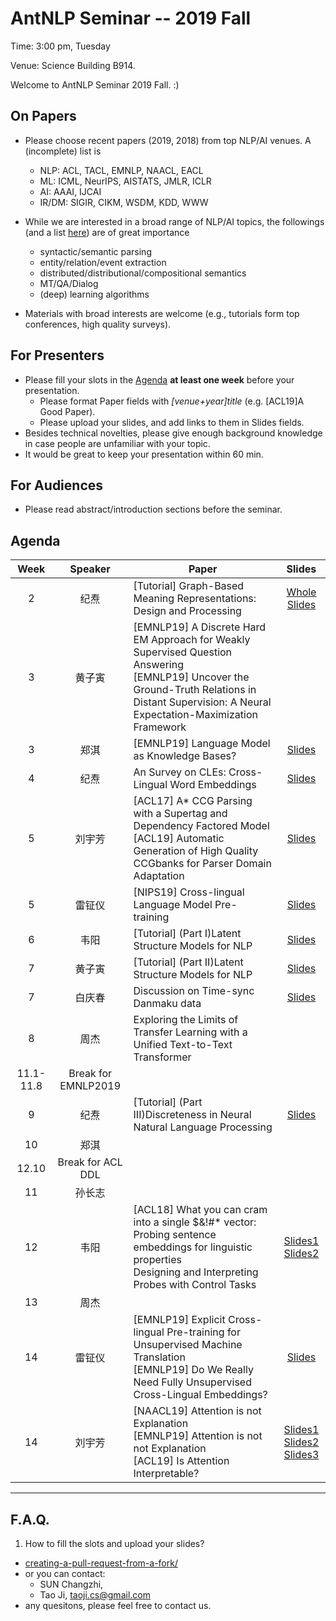  # AntNLP Seminar -- 2019 Fall

Time: 3:00 pm, Tuesday

Venue: Science Building B914.

Welcome to AntNLP Seminar 2019 Fall. :)

## On Papers

- Please choose recent papers (2019, 2018) from top NLP/AI venues. A (incomplete) list is
  - NLP: ACL, TACL, EMNLP, NAACL, EACL
  - ML:  ICML, NeurIPS, AISTATS, JMLR, ICLR
  - AI:  AAAI, IJCAI
  - IR/DM: SIGIR, CIKM, WSDM, KDD, WWW

- While we are interested in a broad range of NLP/AI topics, the followings (and a list [here](https://slack-files.com/T22T1UP8Q-F726RJERH-9a39cc3d9a)) are of great importance

  - syntactic/semantic parsing
  - entity/relation/event extraction
  - distributed/distributional/compositional semantics
  - MT/QA/Dialog
  - (deep) learning algorithms

- Materials with broad interests are welcome (e.g., tutorials form top conferences, high quality surveys).

## For Presenters

- Please fill your slots in the [Agenda](#agenda) **at least one week** before your presentation.
  - Please format Paper fields with *[venue+year]title* (e.g. [ACL19]A Good Paper).
  - Please upload your slides, and add links to them in Slides fields.
- Besides technical novelties, please give enough background knowledge in case people are unfamiliar with your topic.
- It would be great to keep your presentation within 60 min.

## For Audiences

- Please read abstract/introduction sections before the seminar.

## Agenda

Week   | Speaker   | Paper   | Slides
:---:  | :---: | --- | :---:
2      |  纪焘  | [Tutorial] Graph-Based Meaning Representations: Design and Processing  | [Whole Slides](https://github.com/cfmrp/tutorial/blob/master/slides.pdf)
3      | 黄子寅 | [EMNLP19] A Discrete Hard EM Approach for Weakly Supervised Question Answering <br> [EMNLP19] Uncover the Ground-Truth Relations in Distant Supervision: A Neural Expectation-Maximization Framework |
3      |  郑淇  | [EMNLP19] Language Model as Knowledge Bases? | [Slides](https://github.com/AntNLP/seminar/blob/master/2019Fall/week3/antnlp190913.pdf)
4      |  纪焘  | An Survey on CLEs: Cross-Lingual Word Embeddings  | [Slides](https://github.com/AntNLP/seminar/blob/master/2019Fall/week4/Survey-on-CLEs.key)
5      | 刘宇芳 | [ACL17] A* CCG Parsing with a Supertag and Dependency Factored Model <br> [ACL19] Automatic Generation of High Quality CCGbanks for Parser Domain Adaptation  | [Slides](https://github.com/AntNLP/seminar/blob/master/2019Fall/week5/CCGParsing.pptx)
5      | 雷钲仪 |  [NIPS19] Cross-lingual Language Model Pre-training | [Slides](https://github.com/AntNLP/seminar/blob/master/2019Fall/week5/XLM-Pretraining.pdf)
6      |  韦阳  | [Tutorial] (Part I)Latent Structure Models for NLP  | [Slides](https://deep-spin.github.io/tutorial/acl.pdf)
7      | 黄子寅  | [Tutorial] (Part II)Latent Structure Models for NLP  | [Slides](https://deep-spin.github.io/tutorial/acl.pdf)
7      | 白庆春 |  Discussion on Time-sync Danmaku data | [Slides](https://github.com/AntNLP/seminar/blob/master/2019Fall/week7/danmuku%20comments.pdf)
8      |  周杰  |  Exploring the Limits of Transfer Learning with a Unified Text-to-Text Transformer | 
11.1- 11.8 | Break for EMNLP2019 | |
9      |  纪焘  | [Tutorial] (Part III)Discreteness in Neural Natural Language Processing  | [Slides](https://github.com/AntNLP/seminar/blob/master/2019Fall/week9/emnlp19-Discreteness-3.pdf)
10      |  郑淇  |   |
12.10   |  Break for ACL DDL  |   |
11      |  孙长志  |   |
12     |  韦阳  | [ACL18] What you can cram into a single $&!#* vector:  Probing sentence embeddings for linguistic properties <br>  Designing and Interpreting Probes with Control Tasks | [Slides1](https://github.com/AntNLP/seminar/blob/master/2019Fall/week12/P18-1198.Presentation.pdf) <br> [Slides2](https://github.com/AntNLP/seminar/blob/master/2019Fall/week12/hewitt2019control_slides.pdf)
13     |  周杰 |   |
14     | 雷钲仪 | [EMNLP19] Explicit Cross-lingual Pre-training for Unsupervised Machine Translation <br> [EMNLP19] Do We Really Need Fully Unsupervised Cross-Lingual Embeddings? | [Slides](https://github.com/AntNLP/seminar/blob/master/2019Fall/week14/%E9%9B%B7%E9%92%B2%E4%BB%AA.pdf) 
14     | 刘宇芳 | [NAACL19] Attention is not Explanation <br> [EMNLP19] Attention is not not Explanation <br> [ACL19] Is Attention Interpretable? |  [Slides1](https://github.com/AntNLP/seminar/blob/master/2019Fall/week14/Attention%20is%20not%20Explanation(1).pdf) <br> [Slides2](https://github.com/AntNLP/seminar/blob/master/2019Fall/week14/emnlp19_slides(1).pdf) <br> [Slides3](https://github.com/AntNLP/seminar/blob/master/2019Fall/week14/Is%20Attention%20Interpretable(1).pdf) 

---
## F.A.Q.

1. How to fill the slots and upload your slides?
- [creating-a-pull-request-from-a-fork/](https://help.github.com/articles/creating-a-pull-request-from-a-fork/)
- or you can contact:
  - SUN  Changzhi,
  - Tao Ji, <taoji.cs@gmail.com>
- any quesitons, please feel free to contact us.
